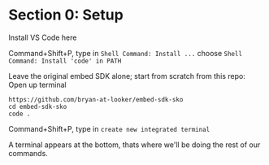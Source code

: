 # Section 0: Setup

Install VS Code here

Command+Shift+P, type in `Shell Command: Install ...` choose `Shell Command: Install 'code' in PATH`

Leave the original embed SDK alone; start from scratch from this repo: Open up terminal

```
https://github.com/bryan-at-looker/embed-sdk-sko
cd embed-sdk-sko
code .

```

Command+Shift+P, type in `create new integrated terminal`

A terminal appears at the bottom, thats where we'll be doing the rest of our commands.













